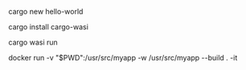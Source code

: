 cargo new hello-world

cargo install cargo-wasi

cargo wasi run




docker run -v "$PWD":/usr/src/myapp -w /usr/src/myapp --build . -it